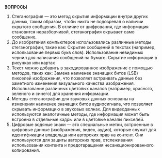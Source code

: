 **ВОПРОСЫ**

1) Стеганография — это метод скрытия информации внутри других данных, таким образом, чтобы никто не подозревал о наличии скрытого сообщения. В отличие от шифрования, где информация становится неразборчивой, стеганография скрывает само сообщение.
2) До изобретения компьютеров использовались различные методы стеганографии, такие как:
Скрытие сообщений в текстах (например, использование первых букв слов).
Использование невидимых чернил для написания сообщений на бумаге.
Скрытие информации в рисунках или картах
3) Текст можно добавить в закодированное изображение с помощью методов, таких как:
Замена наименее значащих битов (LSB) пикселей изображения, что позволяет встраивать данные без заметного изменения визуального качества изображения.
Использование различных цветовых каналов (например, красного, зеленого и синего) для хранения информации.
4) Методы стеганографии для звуковых данных основаны на изменении наименее значащих битов аудиосигнала, что позволяет скрывать информацию в звуковых волнах. Для видеоданных используются аналогичные методы, где информация может быть встроена в отдельные кадры или в цветовые каналы пикселей.
5) Цифровые водяные знаки — это специальные метки, встроенные в цифровые данные (изображения, видео, аудио), которые служат для идентификации владельца или авторских прав на контент. Они используются для защиты авторских прав, отслеживания использования контента и предотвращения несанкционированного копирования.